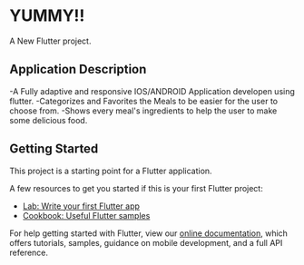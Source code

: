 # YUMMY!!

A New Flutter project.

## Application Description 
-A Fully adaptive and responsive IOS/ANDROID Application developen using flutter.
-Categorizes and Favorites the Meals to be easier for the user to choose from.
-Shows every meal's ingredients to help the user to make some delicious food.

## Getting Started

This project is a starting point for a Flutter application.

A few resources to get you started if this is your first Flutter project:

- [Lab: Write your first Flutter app](https://flutter.dev/docs/get-started/codelab)
- [Cookbook: Useful Flutter samples](https://flutter.dev/docs/cookbook)

For help getting started with Flutter, view our
[online documentation](https://flutter.dev/docs), which offers tutorials,
samples, guidance on mobile development, and a full API reference.
